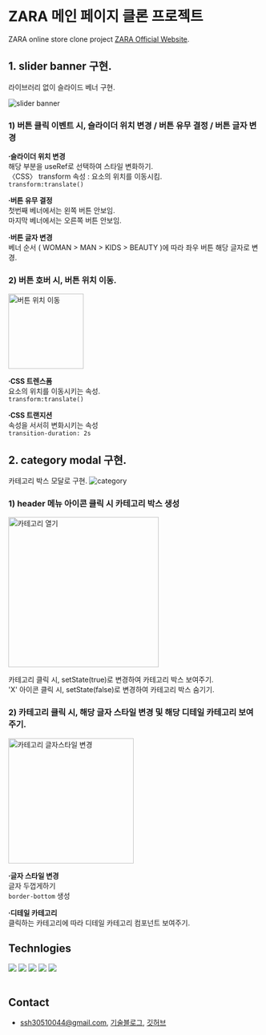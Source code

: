 # ZARA 메인 페이지 클론 프로젝트

ZARA online store clone project [ZARA Official Website](https://www.zara.com/kr/).

## 1. slider banner 구현.

라이브러리 없이 슬라이드 베너 구현.

![slider banner](https://user-images.githubusercontent.com/100933263/189878271-0955cafd-f80e-4565-bced-7340a3b61039.gif)

### 1) 버튼 클릭 이벤트 시, 슬라이더 위치 변경 / 버튼 유무 결정 / 버튼 글자 변경

**∙슬라이더 위치 변경**\
해당 부분을 useRef로 선택하여 스타일 변화하기.\
〈CSS〉 transform 속성 : 요소의 위치를 이동시킴.\
`transform:translate()`

**∙버튼 유무 결정**\
첫번째 베너에서는 왼쪽 버튼 안보임.\
마지막 베너에서는 오른쪽 버튼 안보임.

**∙버튼 글자 변경**\
베너 순서 ( WOMAN > MAN > KIDS > BEAUTY )에 따라 좌우 버튼 해당 글자로 변경.

### 2) 버튼 호버 시, 버튼 위치 이동.

<img width="150" alt="버튼 위치 이동" src="https://user-images.githubusercontent.com/100933263/189887518-3875e588-3873-430e-b5eb-a9c9c9b56902.gif">

**∙CSS 트렌스폼**\
요소의 위치를 이동시키는 속성.\
`transform:translate()`

**∙CSS 트랜지션**\
속성을 서서히 변화시키는 속성\
`transition-duration: 2s`

## 2. category modal 구현.

카테고리 박스 모달로 구현.
![category](https://user-images.githubusercontent.com/100933263/189891396-27bc4397-4519-4b1d-a174-ff3a2b49b747.gif)

### 1) header 메뉴 아이콘 클릭 시 카테고리 박스 생성

<img width="300" alt="카테고리 열기" src="https://user-images.githubusercontent.com/100933263/189896370-c367f78b-fa75-495c-a138-63631b6b4167.gif">

카테고리 클릭 시, setState(true)로 변경하여 카테고리 박스 보여주기.\
'X' 아이콘 클릭 시, setState(false)로 변경하여 카테고리 박스 숨기기.

### 2) 카테고리 클릭 시, 해당 글자 스타일 변경 및 해당 디테일 카테고리 보여주기.

<img width="250" alt="카테고리 글자스타일 변경" src="https://user-images.githubusercontent.com/100933263/189896771-546b0a0a-350c-4db8-a5e4-31abe64ad25c.gif">

**∙글자 스타일 변경**\
글자 두껍게하기\
`border-bottom` 생성

**∙디테일 카테고리**\
클릭하는 카테고리에 따라 디테일 카테고리 컴포넌트 보여주기.

## Technlogies

 <div> 
<img src="https://img.shields.io/badge/html-E34F26?style=for-the-badge&logo=HTML5&logoColor=white"> 
<img src="https://img.shields.io/badge/css-1572B6?style=for-the-badge&logo=css3&logoColor=white"> 
<img src="https://img.shields.io/badge/react-61DAFB?style=for-the-badge&logo=react&logoColor=black"> 
<img src="https://img.shields.io/badge/javascript-ffc700?style=for-the-badge&logo=javascript&logoColor=white">
<img src="https://img.shields.io/badge/styled-components-DB7093?style=for-the-badge&logo=styledcomponents&logoColor=white">
</div> 
<br>

## Contact

- ssh30510044@gmail.com, [기술블로그](https://sophie0527.tistory.com/), [깃허브](https://github.com/Sophie0527)
